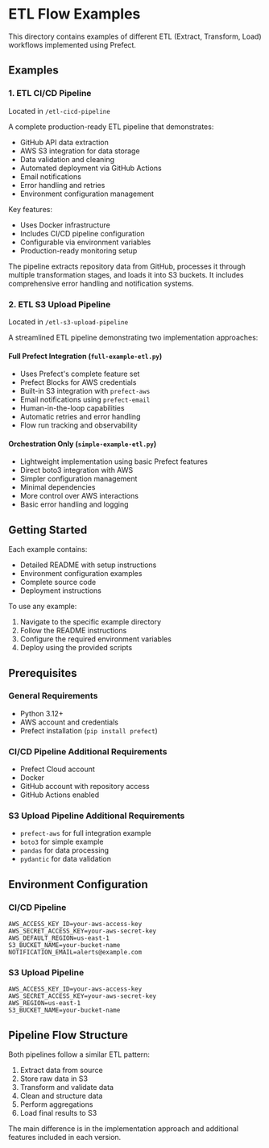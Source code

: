 # ETL Flow Examples

This directory contains examples of different ETL (Extract, Transform, Load) workflows implemented using Prefect.

## Examples

### 1. ETL CI/CD Pipeline
Located in `/etl-cicd-pipeline`

A complete production-ready ETL pipeline that demonstrates:
- GitHub API data extraction
- AWS S3 integration for data storage
- Data validation and cleaning
- Automated deployment via GitHub Actions
- Email notifications
- Error handling and retries
- Environment configuration management

Key features:
- Uses Docker infrastructure
- Includes CI/CD pipeline configuration
- Configurable via environment variables
- Production-ready monitoring setup

The pipeline extracts repository data from GitHub, processes it through multiple transformation stages, and loads it into S3 buckets. It includes comprehensive error handling and notification systems.

### 2. ETL S3 Upload Pipeline
Located in `/etl-s3-upload-pipeline`

A streamlined ETL pipeline demonstrating two implementation approaches:

#### Full Prefect Integration (`full-example-etl.py`)
- Uses Prefect's complete feature set
- Prefect Blocks for AWS credentials
- Built-in S3 integration with `prefect-aws`
- Email notifications using `prefect-email`
- Human-in-the-loop capabilities
- Automatic retries and error handling
- Flow run tracking and observability

#### Orchestration Only (`simple-example-etl.py`)
- Lightweight implementation using basic Prefect features
- Direct boto3 integration with AWS
- Simpler configuration management
- Minimal dependencies
- More control over AWS interactions
- Basic error handling and logging

## Getting Started

Each example contains:
- Detailed README with setup instructions
- Environment configuration examples
- Complete source code
- Deployment instructions

To use any example:
1. Navigate to the specific example directory
2. Follow the README instructions
3. Configure the required environment variables
4. Deploy using the provided scripts

## Prerequisites

### General Requirements
- Python 3.12+
- AWS account and credentials
- Prefect installation (`pip install prefect`)

### CI/CD Pipeline Additional Requirements
- Prefect Cloud account
- Docker
- GitHub account with repository access
- GitHub Actions enabled

### S3 Upload Pipeline Additional Requirements
- `prefect-aws` for full integration example
- `boto3` for simple example
- `pandas` for data processing
- `pydantic` for data validation

## Environment Configuration

### CI/CD Pipeline
```env
AWS_ACCESS_KEY_ID=your-aws-access-key
AWS_SECRET_ACCESS_KEY=your-aws-secret-key
AWS_DEFAULT_REGION=us-east-1
S3_BUCKET_NAME=your-bucket-name
NOTIFICATION_EMAIL=alerts@example.com
```

### S3 Upload Pipeline
```env
AWS_ACCESS_KEY_ID=your-aws-access-key
AWS_SECRET_ACCESS_KEY=your-aws-secret-key
AWS_REGION=us-east-1
S3_BUCKET_NAME=your-bucket-name
```

## Pipeline Flow Structure

Both pipelines follow a similar ETL pattern:
1. Extract data from source
2. Store raw data in S3
3. Transform and validate data
4. Clean and structure data
5. Perform aggregations
6. Load final results to S3

The main difference is in the implementation approach and additional features included in each version.
